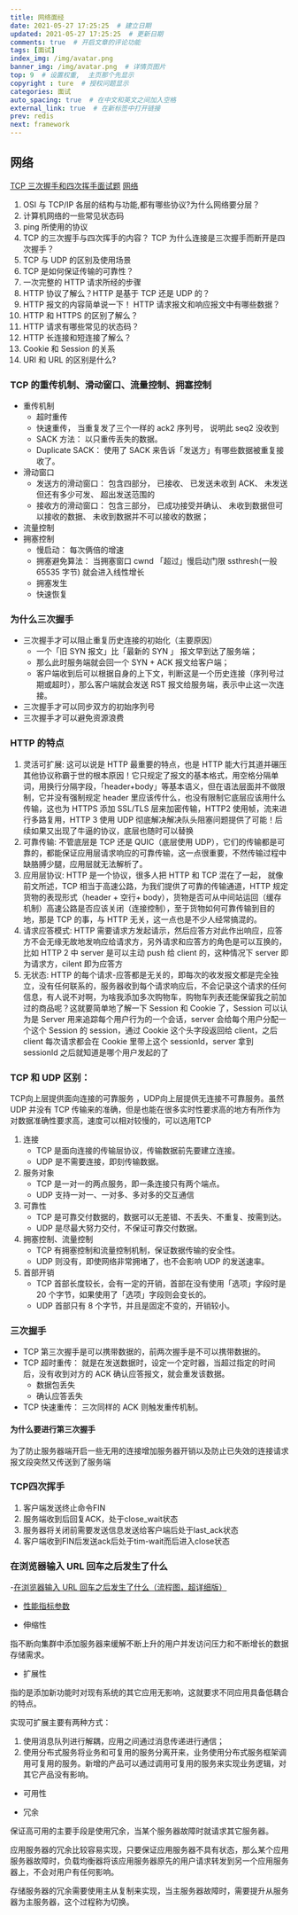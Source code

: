 ```yaml
---
title: 网络面经
date: 2021-05-27 17:25:25  # 建立日期
updated: 2021-05-27 17:25:25  # 更新日期
comments: true  # 开启文章的评论功能
tags: [面试]
index_img: /img/avatar.png
banner_img: /img/avatar.png  # 详情页图片
top: 9  # 设置权重,  主页那个先显示
copyright : ture  # 授权问题显示
categories: 面试
auto_spacing: true  # 在中文和英文之间加入空格
external_link: true  # 在新标签中打开链接
prev: redis
next: framework
---
```

<!-- [[toc]]  # 在页面显示目录 -->

## 网络

[TCP 三次握手和四次挥手面试题](https://mp.weixin.qq.com/s?__biz=MzUxODAzNDg4NQ==&mid=2247484005&idx=1&sn=cb07ee1c891a7bdd0af3859543190202&scene=21#wechat_redirect)
[网络](https://github.com/allentofight/easy-cs/tree/main/%E7%BD%91%E7%BB%9C)

1. OSI 与 TCP/IP 各层的结构与功能,都有哪些协议?为什么网络要分层？
2. 计算机网络的一些常见状态码
3. ping 所使用的协议
4. TCP 的三次握手与四次挥手的内容？ TCP 为什么连接是三次握手而断开是四次握手？
5. TCP 与 UDP 的区别及使用场景
6. TCP 是如何保证传输的可靠性？
7. 一次完整的 HTTP 请求所经的步骤
8. HTTP 协议了解么？HTTP 是基于 TCP 还是 UDP 的？
9.  HTTP 报文的内容简单说一下！ HTTP 请求报文和响应报文中有哪些数据？
10. HTTP 和 HTTPS 的区别了解么？
11. HTTP 请求有哪些常见的状态码？
12. HTTP 长连接和短连接了解么？
13. Cookie 和 Session 的关系
14. URI 和 URL 的区别是什么?


### TCP 的重传机制、滑动窗口、流量控制、拥塞控制

- 重传机制
  - 超时重传
  - 快速重传， 当重复发了三个一样的 ack2 序列号， 说明此 seq2 没收到
  - SACK 方法： 以只重传丢失的数据。
  - Duplicate SACK： 使用了 SACK 来告诉「发送方」有哪些数据被重复接收了。
- 滑动窗口
  - 发送方的滑动窗口： 包含四部分， 已接收、 已发送未收到 ACK、 未发送但还有多少可发、 超出发送范围的
  - 接收方的滑动窗口： 包含三部分， 已成功接受并确认、 未收到数据但可以接收的数据、 未收到数据并不可以接收的数据；
- 流量控制
- 拥塞控制
  - 慢启动： 每次俩倍的增速
  - 拥塞避免算法： 当拥塞窗口 cwnd 「超过」慢启动门限 ssthresh(一般 65535 字节) 就会进入线性增长
  - 拥塞发生
  - 快速恢复

### 为什么三次握手

- 三次握手才可以阻止重复历史连接的初始化（主要原因）
  - 一个「旧 SYN 报文」比「最新的 SYN 」 报文早到达了服务端；
  - 那么此时服务端就会回一个 SYN + ACK 报文给客户端；
  - 客户端收到后可以根据自身的上下文，判断这是一个历史连接（序列号过期或超时），那么客户端就会发送 RST 报文给服务端，表示中止这一次连接。
- 三次握手才可以同步双方的初始序列号
- 三次握手才可以避免资源浪费

### HTTP 的特点

1. 灵活可扩展: 这可以说是 HTTP 最重要的特点，也是 HTTP 能大行其道并碾压其他协议称霸于世的根本原因！它只规定了报文的基本格式，用空格分隔单词，用换行分隔字段，「header+body」等基本语义，但在语法层面并不做限制，它并没有强制规定 header 里应该传什么，也没有限制它底层应该用什么传输，这也为 HTTPS 添加 SSL/TLS 层来加密传输，HTTP2 使用帧，流来进行多路复用，HTTP 3 使用 UDP 彻底解决解决队头阻塞问题提供了可能！后续如果又出现了牛逼的协议，底层也随时可以替换
2. 可靠传输: 不管底层是 TCP 还是 QUIC（底层使用 UDP），它们的传输都是可靠的，都能保证应用层请求响应的可靠传输，这一点很重要，不然传输过程中缺胳膊少腿，应用层就无法解析了。
3. 应用层协议: HTTP 是一个协议，很多人把 HTTP 和 TCP 混在了一起， 就像前文所述，TCP 相当于高速公路，为我们提供了可靠的传输通道，HTTP 规定货物的表现形式（header + 空行+ body），货物是否可从中间站运回（缓存机制）高速公路是否应该关闭（连接控制），至于货物如何可靠传输到目的地，那是 TCP 的事，与 HTTP 无关，这一点也是不少人经常搞混的。
4. 请求应答模式: HTTP 需要请求方发起请示，然后应答方对此作出响应，应答方不会无缘无故地发响应给请求方，另外请求和应答方的角色是可以互换的，比如 HTTP 2 中 server 是可以主动 push 给 client 的，这种情况下 server 即为请求方，cilent 即为应答方
5. 无状态: HTTP 的每个请求-应答都是无关的，即每次的收发报文都是完全独立，没有任何联系的，服务器收到每个请求响应后，不会记录这个请求的任何信息，有人说不对啊，为啥我添加多次购物车，购物车列表还能保留我之前加过的商品呢？这就要简单地了解一下 Session 和 Cookie 了，Session 可以认为是 Server 用来追踪每个用户行为的一个会话，server 会给每个用户分配一个这个 Session 的 session，通过 Cookie 这个头字段返回给 client，之后 client 每次请求都会在 Cookie 里带上这个 sessionId，server 拿到 sessionId 之后就知道是哪个用户发起的了

### TCP 和 UDP 区别：

TCP向上层提供面向连接的可靠服务 ，UDP向上层提供无连接不可靠服务。虽然 UDP 并没有 TCP 传输来的准确，但是也能在很多实时性要求高的地方有所作为 对数据准确性要求高，速度可以相对较慢的，可以选用TCP

1. 连接
    - TCP 是面向连接的传输层协议，传输数据前先要建立连接。
    - UDP 是不需要连接，即刻传输数据。
2. 服务对象
    - TCP 是一对一的两点服务，即一条连接只有两个端点。
    - UDP 支持一对一、一对多、多对多的交互通信
3. 可靠性
    - TCP 是可靠交付数据的，数据可以无差错、不丢失、不重复、按需到达。
    - UDP 是尽最大努力交付，不保证可靠交付数据。
4. 拥塞控制、流量控制
    - TCP 有拥塞控制和流量控制机制，保证数据传输的安全性。
    - UDP 则没有，即使网络非常拥堵了，也不会影响 UDP 的发送速率。
5. 首部开销
    - TCP 首部长度较长，会有一定的开销，首部在没有使用「选项」字段时是 20 个字节，如果使用了「选项」字段则会变长的。
    - UDP 首部只有 8 个字节，并且是固定不变的，开销较小。

### 三次握手

- TCP 第三次握手是可以携带数据的，前两次握手是不可以携带数据的。
- TCP 超时重传： 就是在发送数据时，设定一个定时器，当超过指定的时间后，没有收到对方的 ACK 确认应答报文，就会重发该数据。
  - 数据包丢失
  - 确认应答丢失
- TCP 快速重传： 三次同样的 ACK 则触发重传机制。

#### 为什么要进行第三次握手
为了防止服务器端开启一些无用的连接增加服务器开销以及防止已失效的连接请求报文段突然又传送到了服务端

### TCP四次挥手

1. 客户端发送终止命令FIN
2. 服务端收到后回复ACK，处于close_wait状态
3. 服务器将关闭前需要发送信息发送给客户端后处于last_ack状态
4. 客户端收到FIN后发送ack后处于tim-wait而后进入close状态

### 在浏览器输入 URL 回车之后发生了什么

-[在浏览器输入 URL 回车之后发生了什么（流程图，超详细版）](http://git.dev.mypscloud.com/projects/PSC3/repos/pscloud3/pull-requests/13656/overview)

- [性能指标参数](https://www.cyc2018.xyz/%E5%85%B6%E5%AE%83/%E7%B3%BB%E7%BB%9F%E8%AE%BE%E8%AE%A1/%E7%B3%BB%E7%BB%9F%E8%AE%BE%E8%AE%A1%E5%9F%BA%E7%A1%80.html#%E4%B8%80%E3%80%81%E6%80%A7%E8%83%BD)

- 伸缩性

指不断向集群中添加服务器来缓解不断上升的用户并发访问压力和不断增长的数据存储需求。

- 扩展性

指的是添加新功能时对现有系统的其它应用无影响，这就要求不同应用具备低耦合的特点。

实现可扩展主要有两种方式：

1. 使用消息队列进行解耦，应用之间通过消息传递进行通信；
2. 使用分布式服务将业务和可复用的服务分离开来，业务使用分布式服务框架调用可复用的服务。新增的产品可以通过调用可复用的服务来实现业务逻辑，对其它产品没有影响。

- 可用性

- 冗余

保证高可用的主要手段是使用冗余，当某个服务器故障时就请求其它服务器。

应用服务器的冗余比较容易实现，只要保证应用服务器不具有状态，那么某个应用服务器故障时，负载均衡器将该应用服务器原先的用户请求转发到另一个应用服务器上，不会对用户有任何影响。

存储服务器的冗余需要使用主从复制来实现，当主服务器故障时，需要提升从服务器为主服务器，这个过程称为切换。
